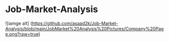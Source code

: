 # Job-Market-Analysis


![iamge alt] (https://github.com/asaad2k/Job-Market-Analysis/blob/main/JobMarket%20Analysis%20Pictures/Company%20Page.png?raw=true)
